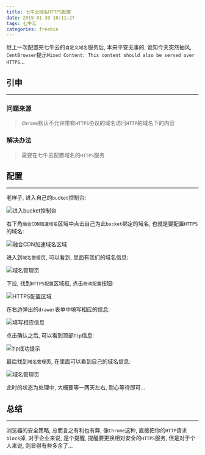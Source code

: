 ```yaml
---
title: 七牛云域名HTTPS配置
date: 2019-01-30 10:11:27
tags: 七牛云
categories: freebie
---
```


继上一次配置完七牛云的`自定义域名`服务后, 本来平安无事的, 谁知今天突然抽风, `CentBrowser`提示`Mixed Content: This content should also be served over HTTPS`...


<!-- more -->


## **引申**

------

### 问题来源

> `Chrome`默认不允许带有`HTTPS`协议的域名访问`HTTP`的域名下的内容

### 解决办法

> 需要在七牛云配置域名的`HTTPS`服务

## **配置**

------

老样子, 进入自己的`bucket`控制台:

![进入bucket控制台](https://oos.blog.yyge.top/2019/1/30/%E4%B8%83%E7%89%9B%E4%BA%91%E5%9F%9F%E5%90%8DHTTPS%E9%85%8D%E7%BD%AE/images/1.jpg?imageView2/0/q/75|watermark/2/text/6Ziz5ZOl5bCP56uZ/font/5b6u6L2v6ZuF6buR/fontsize/440/fill/IzE4OTBGRg==/dissolve/100/gravity/SouthEast/dx/10/dy/10|imageslim)

右下角`融合CDN加速域名`区域中点击自己为此`bucket`绑定的域名, 也就是要配置`HTTPS`的域名:

![融合CDN加速域名区域](https://oos.blog.yyge.top/2019/1/30/%E4%B8%83%E7%89%9B%E4%BA%91%E5%9F%9F%E5%90%8DHTTPS%E9%85%8D%E7%BD%AE/images/2.jpg?imageView2/0/q/75|watermark/2/text/6Ziz5ZOl5bCP56uZ/font/5b6u6L2v6ZuF6buR/fontsize/440/fill/IzE4OTBGRg==/dissolve/100/gravity/SouthEast/dx/10/dy/10|imageslim)

进入到`域名管理`页, 可以看到, 里面有我们的域名信息:

![域名管理页](https://oos.blog.yyge.top/2019/1/30/%E4%B8%83%E7%89%9B%E4%BA%91%E5%9F%9F%E5%90%8DHTTPS%E9%85%8D%E7%BD%AE/images/3.jpg?imageView2/0/q/75|watermark/2/text/6Ziz5ZOl5bCP56uZ/font/5b6u6L2v6ZuF6buR/fontsize/440/fill/IzE4OTBGRg==/dissolve/100/gravity/SouthEast/dx/10/dy/10|imageslim)

下拉, 找到`HTTPS配置`区域框, 点击`修改配置`按钮:

![HTTPS配置区域](https://oos.blog.yyge.top/2019/1/30/%E4%B8%83%E7%89%9B%E4%BA%91%E5%9F%9F%E5%90%8DHTTPS%E9%85%8D%E7%BD%AE/images/4.jpg?imageView2/0/q/75|watermark/2/text/6Ziz5ZOl5bCP56uZ/font/5b6u6L2v6ZuF6buR/fontsize/440/fill/IzE4OTBGRg==/dissolve/100/gravity/SouthEast/dx/10/dy/10|imageslim)

在右边弹出的`drawer`表单中填写相应的信息:

![填写相应信息](https://oos.blog.yyge.top/2019/1/30/%E4%B8%83%E7%89%9B%E4%BA%91%E5%9F%9F%E5%90%8DHTTPS%E9%85%8D%E7%BD%AE/images/5.jpg?imageView2/0/q/75|watermark/2/text/6Ziz5ZOl5bCP56uZ/font/5b6u6L2v6ZuF6buR/fontsize/440/fill/IzE4OTBGRg==/dissolve/100/gravity/SouthEast/dx/10/dy/10|imageslim)

点击确认之后, 可以看到顶部`Tip`信息:

![tip成功提示](https://oos.blog.yyge.top/2019/1/30/%E4%B8%83%E7%89%9B%E4%BA%91%E5%9F%9F%E5%90%8DHTTPS%E9%85%8D%E7%BD%AE/images/6.jpg?imageView2/0/q/75|watermark/2/text/6Ziz5ZOl5bCP56uZ/font/5b6u6L2v6ZuF6buR/fontsize/440/fill/IzE4OTBGRg==/dissolve/100/gravity/SouthEast/dx/10/dy/10|imageslim)

最后找到`域名管理`页, 在里面可以看到自己的域名信息:

![域名管理页](https://oos.blog.yyge.top/2019/1/30/%E4%B8%83%E7%89%9B%E4%BA%91%E5%9F%9F%E5%90%8DHTTPS%E9%85%8D%E7%BD%AE/images/7.jpg?imageView2/0/q/75|watermark/2/text/6Ziz5ZOl5bCP56uZ/font/5b6u6L2v6ZuF6buR/fontsize/440/fill/IzE4OTBGRg==/dissolve/100/gravity/SouthEast/dx/10/dy/10|imageslim)

此时的状态为处理中, 大概要等一两天左右, 耐心等待即可...

## **总结**

------

浏览器的安全策略, 总而言之有利也有弊, 像`Chrome`这种, 直接把你的`HTTP`请求`block`掉, 对于企业来说, 是个提醒, 提醒要更换相对安全的`HTTPS`服务, 但是对于个人来说, 则显得有些多余了...
